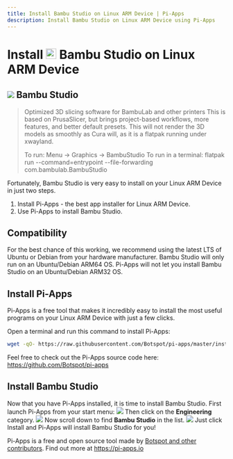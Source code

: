 ```yaml
---
title: Install Bambu Studio on Linux ARM Device | Pi-Apps
description: Install Bambu Studio on Linux ARM Device using Pi-Apps
---
```

<div class="simple-install-content content">

# Install <img src="/img/app-icons/Bambu Studio/icon-64.png" height=24> Bambu Studio on Linux ARM Device

## <img src="/img/app-icons/Bambu Studio/icon-64.png"> Bambu Studio
> Optimized 3D slicing software for BambuLab and other printers
> This is based on PrusaSlicer, but brings project-based workflows, more features, and better default presets.
> This will not render the 3D models as smoothly as Cura will, as it is a flatpak running under xwayland.
> 
> To run: Menu -> Graphics -> BambuStudio
> To run in a terminal: flatpak run  --command=entrypoint --file-forwarding com.bambulab.BambuStudio

Fortunately, Bambu Studio is very easy to install on your Linux ARM Device in just two steps.
1. Install Pi-Apps - the best app installer for Linux ARM Device.
2. Use Pi-Apps to install Bambu Studio.
</div>
<div class="simple-install-content content">

## Compatibility
For the best chance of this working, we recommend using the latest LTS of Ubuntu or Debian from your hardware manufacturer.
Bambu Studio will only run on an Ubuntu/Debian ARM64 OS. Pi-Apps will not let you install Bambu Studio on an Ubuntu/Debian ARM32 OS.
</div>
<div class="simple-install-content content">

## Install Pi-Apps

Pi-Apps is a free tool that makes it incredibly easy to install the most useful programs on your Linux ARM Device with just a few clicks.

Open a terminal and run this command to install Pi-Apps:
```bash
wget -qO- https://raw.githubusercontent.com/Botspot/pi-apps/master/install | bash
```
Feel free to check out the Pi-Apps source code here: https://github.com/Botspot/pi-apps
</div>
<div class="simple-install-content content">

## Install Bambu Studio

Now that you have Pi-Apps installed, it is time to install Bambu Studio.
First launch Pi-Apps from your start menu:
<img src="/img/start-menu.png">
Then click on the <b>Engineering</b> category.
<img src="/img/category-selections/Engineering.png">
Now scroll down to find <b>Bambu Studio</b> in the list.
<img src="/img/app-icons/Bambu Studio/app-selection.png">
Just click Install and Pi-Apps will install Bambu Studio for you!
</div>
<div class="simple-install-content content">

Pi-Apps is a free and open source tool made by [Botspot and other contributors](/about/#contributors). Find out more at https://pi-apps.io
</div>

